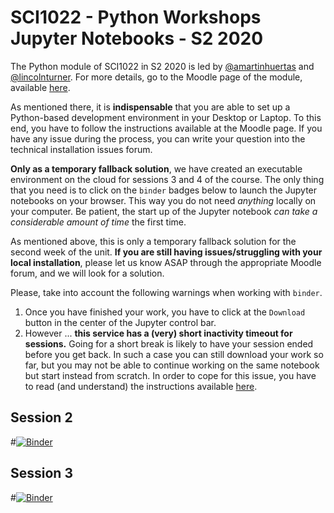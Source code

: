 # SCI1022 - Python Workshops Jupyter Notebooks - S2 2020

The Python module of SCI1022 in S2 2020 is led by [@amartinhuertas](https://github.com/amartinhuertas) and [@lincolnturner](lincolnturner). For more details, go to the Moodle page of the module, available [here](https://lms.monash.edu/course/view.php?id=100198).

As mentioned there, it is **indispensable** that you are able to set up a Python-based development environment in your Desktop or Laptop. To this end, you have to follow the instructions available at the Moodle page. If you have any issue during the process, you can write your question into the technical installation issues forum.

**Only as a temporary fallback solution**, we have created an executable environment on the cloud for sessions 3 and 4 of the course. The only thing that you need is to click on the `binder` badges  below to launch the Jupyter notebooks on your browser. This way you do not need _anything_ locally on your computer. Be patient, the start up of the Jupyter notebook _can take a considerable amount of time_ the first time.

As mentioned above, this is only a temporary fallback solution for the second week of the unit. **If you are still having issues/struggling with your local installation**, please let us know 
ASAP through the appropriate Moodle forum, and we will look for a solution. 

Please, take into account the following warnings when working with `binder`. 

1. Once you have finished your work, you have to click at the `Download` button in the center of the Jupyter control bar. 
2. However ...
**this service has a (very) short inactivity timeout for sessions.**
 Going for a short break is likely to have your session ended before you get back. In such a case you can still download your work so far, but you may not be able to continue working on the same notebook but start instead from scratch. In order to cope for this issue, you have to read (and understand) the instructions available [here](https://discourse.jupyter.org/t/getting-your-notebook-after-your-binder-has-stopped/3268).
 
## Session 2 

#[![Binder](https://mybinder.org/badge_logo.svg)]()

## Session 3

#[![Binder](https://mybinder.org/badge_logo.svg)]()






